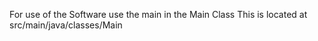 For use of the Software use the main in the Main Class
This is located at src/main/java/classes/Main
